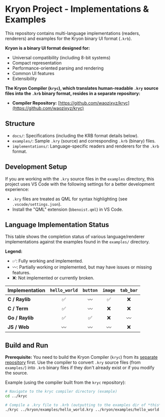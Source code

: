# Kryon Project - Implementations & Examples

This repository contains multi-language implementations (readers, renderers) and examples for the Kryon binary UI format (`.krb`).

**Kryon is a binary UI format designed for:**
*   Universal compatibility (including 8-bit systems)
*   Compact representation
*   Performance-oriented parsing and rendering
*   Common UI features
*   Extensibility

**The Kryon Compiler (`kryc`), which translates human-readable `.kry` source files into the `.krb` binary format, resides in a separate repository:**
*   **Compiler Repository:** [https://github.com/waozixyz/kryc](https://github.com/waozixyz/kryc)

## Structure

*   `docs/`: Specifications (including the KRB format details below).
*   `examples/`: Sample `.kry` (source) and corresponding `.krb` (binary) files.
*   `implementations/`: Language-specific readers and renderers for the `.krb` format.

## Development Setup

If you are working with the `.kry` source files in the `examples` directory, this project uses VS Code with the following settings for a better development experience:
*   `.kry` files are treated as QML for syntax highlighting (see `.vscode/settings.json`).
*   Install the "QML" extension (`bbenoist.qml`) in VS Code.

## Language Implementation Status

This table shows the completion status of various language/renderer implementations against the examples found in the `examples/` directory.

**Legend:**
*   ✅: Fully working and implemented.
*   〰️: Partially working or implemented, but may have issues or missing features.
*   ❌: Not implemented or currently broken.

| Implementation | `hello_world` | `button` | `image` | `tab_bar` |
|----------------|:--------:|:-------------:|:-------:|:---------:|
| **C / Raylib** |    ✅    |       〰️      |    ✅   |     ❌    |
| **C / Term**   |    ✅    |       〰️      |    ❌   |     ❌    |
| **Go / Raylib**|    ✅    |       ✅      |    ❌   |     〰️    |
| **JS / Web**   |    〰️    |       〰️      |    〰️   |     ❌    |

## Build and Run

**Prerequisite:** You need to build the Kryon Compiler (`kryc`) from its [separate repository](https://github.com/waozixyz/kryc) first. Use the compiler to convert `.kry` source files (from `examples/`) into `.krb` binary files if they don't already exist or if you modify the source.

Example (using the compiler built from the `kryc` repository):
```bash
# Navigate to the kryc compiler directory (example)
cd ../kryc

# Compile a .kry file to .krb (outputting to the examples dir of *this* repo)
./kryc ../kryon/examples/hello_world.kry ../kryon/examples/hello_world.krb
